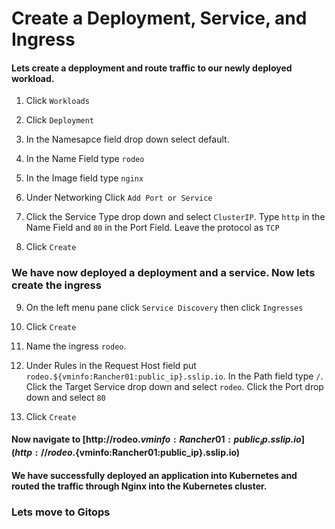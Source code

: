 # Create a Deployment, Service, and Ingress

#### Lets create a depployment and route traffic to our newly deployed workload. 

1. Click `Workloads`

2. Click `Deployment`

3. In the Namesapce field drop down select default. 

4. In the Name Field type `rodeo`

5. In the Image field type `nginx`

6. Under Networking Click `Add Port or Service`

7. Click the Service Type drop down and select `ClusterIP`. Type `http` in the Name Field and `80` in the Port Field. Leave the protocol as `TCP`

8. Click `Create`

### We have now deployed a deployment and a service. Now lets create the ingress

9. On the left menu pane click `Service Discovery` then click `Ingresses`

10. Click `Create`

11. Name the ingress `rodeo`. 

12. Under Rules in the Request Host field put `rodeo.${vminfo:Rancher01:public_ip}.sslip.io`. In the Path field type `/`. Click the Target Service drop down and select `rodeo`. Click the Port drop down and select `80`

13. Click `Create`

#### Now navigate to [http://rodeo.${vminfo:Rancher01:public_ip}.sslip.io](http://rodeo.${vminfo:Rancher01:public_ip}.sslip.io)

#### We have successfully deployed an application into Kubernetes and routed the traffic through Nginx into the Kubernetes cluster. 

### Lets move to Gitops